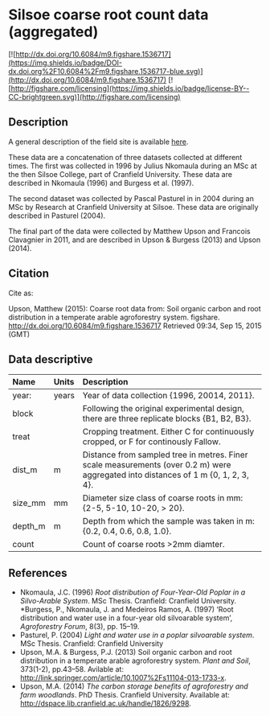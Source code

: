 # Silsoe coarse root count data (aggregated)

[![http://dx.doi.org/10.6084/m9.figshare.1536717](https://img.shields.io/badge/DOI-dx.doi.org%2F10.6084%2Fm9.figshare.1536717-blue.svg)](http://dx.doi.org/10.6084/m9.figshare.1536717)
[![http://figshare.com/licensing](https://img.shields.io/badge/license-BY--CC-brightgreen.svg)](http://figshare.com/licensing)

## Description

A general description of the field site is available [here](../).

These data are a concatenation of three datasets collected at different times. The first was collected in 1996 by Julius Nkomaula during an MSc at the then Silsoe College, part of Cranfield University. These data are described in Nkomaula (1996) and Burgess et al. (1997).

The second dataset was collected by Pascal Pasturel in in 2004 during an MSc by Research at Cranfield University at Silsoe. These data are originally described in Pasturel (2004).

The final part of the data were collected by Matthew Upson and Francois Clavagnier in 2011, and are described in Upson & Burgess (2013) and Upson (2014).

## Citation

Cite as:

Upson, Matthew (2015): Coarse root data from: Soil organic carbon and root distribution in a temperate arable agroforestry system. figshare.
http://dx.doi.org/10.6084/m9.figshare.1536717
Retrieved 09:34, Sep 15, 2015 (GMT)

## Data descriptive

|Name|Units|Description|
|:---|:---|:---|
|year:| years | Year of data collection {1996, 20014, 2011}.|
|block|| Following the original experimental design, there are three replicate blocks {B1, B2, B3}.|
|treat|| Cropping treatment. Either C for continuously cropped, or F for continously Fallow.|
|dist_m| m | Distance from sampled tree in metres. Finer scale measurements (over 0.2 m) were aggregated into distances of 1 m {0, 1, 2, 3, 4}.|
|size_mm| mm | Diameter size class of coarse roots in mm: {2-5, 5-10, 10-20, > 20}.|
|depth_m| m |Depth from which the sample was taken in m: {0.2, 0.4, 0.6, 0.8, 1.0}.|
|count|| Count of coarse roots >2mm diamter.|

## References

* Nkomaula, J.C. (1996) *Root distribution of Four-Year-Old Poplar in a Silvo-Arable System*. MSc Thesis. Cranfield: Cranfield University.
*Burgess, P., Nkomaula, J. and Medeiros Ramos, A. (1997) ‘Root distribution and water use in a four-year old silvoarable system’, *Agroforestry Forum*, 8(3), pp. 15–19.
* Pasturel, P. (2004) *Light and water use in a poplar silvoarable system*. MSc Thesis. Cranfield: Cranfield University
* Upson, M.A. & Burgess, P.J. (2013) Soil organic carbon and root distribution in a temperate arable agroforestry system. *Plant and Soil*, 373(1-2), pp.43–58. Avilable at: http://link.springer.com/article/10.1007%2Fs11104-013-1733-x.
* Upson, M.A. (2014) *The carbon storage benefits of agroforestry and farm woodlands*. PhD Thesis. Cranfield University. Available at: http://dspace.lib.cranfield.ac.uk/handle/1826/9298.